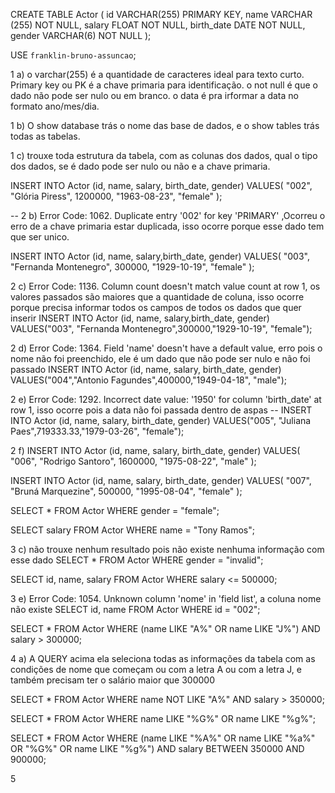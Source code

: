 CREATE TABLE Actor (
id VARCHAR(255) PRIMARY KEY,
name VARCHAR (255) NOT NULL,
salary FLOAT NOT NULL,
birth_date DATE NOT NULL,
gender VARCHAR(6) NOT NULL
);

USE `franklin-bruno-assuncao`;

1 a) o varchar(255) é a quantidade de caracteres ideal para texto curto.
Primary key ou PK é a chave primaria para identificação.
o not null é que o dado não pode ser nulo ou em branco.
o data é pra irformar a data no formato ano/mes/dia.

1 b) O show database trás o nome das base de dados, e o show tables trás todas as tabelas.

1 c) trouxe toda estrutura da tabela, com as colunas dos dados, qual o tipo dos dados, se é dado pode ser nulo ou não e a chave primaria.

<!-- 2 a)  -->

INSERT INTO Actor (id, name, salary, birth_date, gender)
VALUES(
"002",
"Glória Piress",
1200000,
"1963-08-23",
"female"
);

-- 2 b) Error Code: 1062. Duplicate entry '002' for key 'PRIMARY' ,Ocorreu o erro de a chave primaria estar duplicada, isso ocorre porque esse dado tem que ser unico.

INSERT INTO Actor (id, name, salary,birth_date, gender)
VALUES(
"003",
"Fernanda Montenegro",
300000,
"1929-10-19",
"female"
);

2 c) Error Code: 1136. Column count doesn't match value count at row 1, os valores passados são maiores que a quantidade de coluna, isso ocorre porque precisa informar todos os campos de todos os dados que quer inserir
INSERT INTO Actor (id, name, salary,birth_date, gender) VALUES("003", "Fernanda Montenegro",300000,"1929-10-19", "female");

2 d) Error Code: 1364. Field 'name' doesn't have a default value, erro pois o nome não foi preenchido, ele é um dado que não pode ser nulo e não foi passado
INSERT INTO Actor (id, name, salary, birth_date, gender) VALUES("004","Antonio Fagundes",400000,"1949-04-18", "male");

2 e) Error Code: 1292. Incorrect date value: '1950' for column 'birth_date' at row 1, isso ocorre pois a data não foi passada dentro de aspas
-- INSERT INTO Actor (id, name, salary, birth_date, gender) VALUES("005", "Juliana Paes",719333.33,"1979-03-26", "female");

2 f)
INSERT INTO Actor (id, name, salary, birth_date, gender)
VALUES(
"006",
"Rodrigo Santoro",
1600000,
"1975-08-22",
"male"
);

INSERT INTO Actor (id, name, salary, birth_date, gender)
VALUES(
"007",
"Bruná Marquezine",
500000,
"1995-08-04",
"female"
);

<!-- 3 a) -->

SELECT \* FROM Actor WHERE gender = "female";

<!-- 3 b) -->

SELECT salary FROM Actor WHERE name = "Tony Ramos";

3 c) não trouxe nenhum resultado pois não existe nenhuma informação com esse dado
SELECT \* FROM Actor WHERE gender = "invalid";

<!-- 3 d) -->

SELECT id, name, salary FROM Actor WHERE salary <= 500000;

3 e) Error Code: 1054. Unknown column 'nome' in 'field list', a coluna nome não existe
SELECT id, name FROM Actor WHERE id = "002";

<!-- 4 -->

SELECT \* FROM Actor WHERE (name LIKE "A%" OR name LIKE "J%") AND salary > 300000;

4 a) A QUERY acima ela seleciona todas as informações da tabela com as condições de nome que começam ou com a letra A ou com a letra J, e também precisam ter o salário maior que 300000

<!-- 4 b)  -->

SELECT \* FROM Actor WHERE name NOT LIKE "A%" AND salary > 350000;

<!-- 4 c)  -->

SELECT \* FROM Actor WHERE name LIKE "%G%" OR name LIKE "%g%";

<!-- 4 d)  -->

SELECT \* FROM Actor WHERE (name LIKE "%A%" OR name LIKE "%a%" OR "%G%" OR name LIKE "%g%") AND salary BETWEEN 350000 AND 900000;

5
